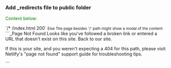 ### Add _redirects file to public folder

<p class="" style="color: green">Content below:</p>
`/* /index.html 200`


<small>
  <quote>Else<quote> The page besides '/' path might show a modal of the content:
</small>
```_Page Not Found
Looks like you've followed a broken link or entered a URL that doesn't exist on this site. <a>Back to our site.</a> <p>If this is your site, and you weren't expecting a 404 for this path, please visit Netlify's "page not found" support guide for troubleshooting tips.</p>```